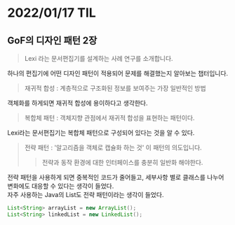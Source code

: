 # 2022/01/17 TIL

## GoF의 디자인 패턴 2장

> Lexi 라는 문서편집기를 설계하는 사례 연구를 소개합니다.

하나의 편집기에 어떤 디자인 패턴이 적용되어 문제를 해결했는지 알아보는 챕터입니다.

> 재귀적 합성 : 계층적으로 구조화된 정보를 보여주는 가장 일반적인 방법

객체화를 하게되면 재귀적 합성에 용이하다고 생각한다.

> 복합체 패턴 : 객체지향 관점에서 재귀적 합성을 표현하는 패턴이다.

Lexi라는 문서편집기는 복합체 패턴으로 구성되어 있다는 것을 알 수 있다.

> 전략 패턴 : '알고리즘을 객체로 캡슐화 하는 것' 이 패턴의 의도입니다.
>
> > 전략과 동작 환경에 대한 인터페이스를 충분히 일반화 해야한다.

전략 패턴을 사용하게 되면 중복적인 코드가 줄어들고, 세부사항 별로 클래스를 나누어 변화에도 대응할 수 있다는 생각이 들었다.  
자주 사용하는 Java의 List도 전략 패턴이라는 생각이 들었다.

```java
List<String> arrayList = new ArrayList();
List<String> linkedList = new LinkedList();
```
